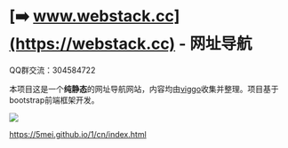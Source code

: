 [➡️ www.webstack.cc](https://webstack.cc) - 网址导航
===
QQ群交流：304584722

本项目这是一个**纯静态**的网址导航网站，内容均由[viggo](http://viggoz.com)收集并整理。项目基于bootstrap前端框架开发。

![](http://www.webstack.cc/assets/images/preview.gif)



https://5mei.github.io/1/cn/index.html
